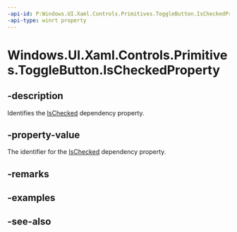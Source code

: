```yaml
---
-api-id: P:Windows.UI.Xaml.Controls.Primitives.ToggleButton.IsCheckedProperty
-api-type: winrt property
---
```


<!-- Property syntax
public Windows.UI.Xaml.DependencyProperty IsCheckedProperty { get; }
-->

# Windows.UI.Xaml.Controls.Primitives.ToggleButton.IsCheckedProperty

## -description
Identifies the [IsChecked](togglebutton_ischecked.md) dependency property.



## -property-value
The identifier for the [IsChecked](togglebutton_ischecked.md) dependency property.

## -remarks

## -examples

## -see-also
